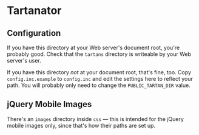# Tartanator

## Configuration
If you have this directory at your Web server's document root, you're probably good. Check that the `tartans` directory is writeable by your Web server's user.

If you have this directory *not* at your document root, that's fine, too. Copy `config.inc.example` to `config.inc` and edit the settings here to reflect your path. You will probably only need to change the `PUBLIC_TARTAN_DIR` value.

## jQuery Mobile Images

There's an `images` directory inside `css` — this is intended for the jQuery mobile images only, since that's how their paths are set up.